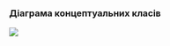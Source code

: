 ### Діаграма концептуальних класів

![](http://www.plantuml.com/plantuml/proxy?cache=no&src=<<https://raw.githubusercontent.com/oleksandrblazhko/ai-216-solomahin/refs/heads/SW_LabWork_3/2-SoftwareDesign/2.1-UMLConceptClasses/UML-ConceptClasses.puml>>)